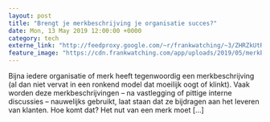 ```yaml
---
layout: post
title: "Brengt je merkbeschrijving je organisatie succes?"
date: Mon, 13 May 2019 12:00:00 +0000
category: tech
externe_link: "http://feedproxy.google.com/~r/frankwatching/~3/ZHRZkUtRdSM/"
feature_image: "https://cdn.frankwatching.com/app/uploads/2019/05/merkbeschrijving-214x155.jpg"
---
```


Bijna iedere organisatie of merk heeft tegenwoordig een merkbeschrijving (al dan niet vervat in een ronkend model dat moeilijk oogt of klinkt). Vaak worden deze merkbeschrijvingen &#8211; na vastlegging of pittige interne discussies &#8211; nauwelijks gebruikt, laat staan dat ze bijdragen aan het leveren van klanten. Hoe komt dat? Het nut van een merk moet [&#8230;]<img src="http://feeds.feedburner.com/~r/frankwatching/~4/ZHRZkUtRdSM" height="1" width="1" alt=""/>
